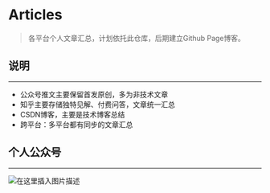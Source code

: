 # Articles
> 各平台个人文章汇总，计划依托此仓库，后期建立Github Page博客。
>

## 说明

----

- 公众号推文主要保留首发原创，多为非技术文章
- 知乎主要存储独特见解、付费问答，文章统一汇总
- CSDN博客，主要是技术博客总结
- 跨平台：多平台都有同步的文章汇总

## 个人公众号

----



![在这里插入图片描述](https://img-blog.csdnimg.cn/e15f2d63e0d74a6c98b23eb3406696fe.png)